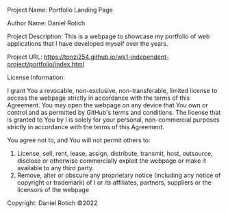 Project Name: Portfolio Landing Page

Author Name: Daniel Rotich

Project Description: This is a webpage to showcase my portfolio of web applications that I have developed myself over the years.

Project URL: https://tonzi254.github.io/wk1-independent-project/portfolio/index.html 

License Information:

I grant You a revocable, non-exclusive, non-transferable, limited license to access the webpage strictly in accordance with the terms of this Agreement. You may open the webpage on any device that You own or control and as permitted by GitHub's terms and conditions. The license that is granted to You by I is solely for your personal, non-commercial purposes strictly in accordance with the terms of this Agreement.

You agree not to, and You will not permit others to:

1. License, sell, rent, lease, assign, distribute, transmit, host, outsource, disclose or otherwise commercially exploit the webpage or make it available to any third party.
2. Remove, alter or obscure any proprietary notice (including any notice of copyright or trademark) of I or its affiliates, partners, suppliers or the licensors of the webpage


Copyright: 
Daniel Rotich ©2022
